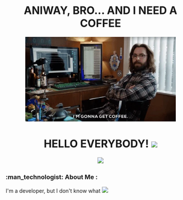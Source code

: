 <h1 color="yellow" font-size="bold" align="center"> ANIWAY, BRO... AND I NEED A COFFEE </h1>
<div id="header" align="center">
  <img src="https://github.com/KostusLi/temp/blob/main/https___dev-to-uploads.s3.amazonaws.com_uploads_articles_i3ce440dsa1yc407ns0j.gif" width="400"/>
</div>
<div id="link" align="center">
  <h1>HELLO EVERYBODY!
  <img src="https://media.tenor.com/i8vhkDUi1wsAAAAi/wave-joe.gif" width="90px">
  </h1>
</div>
<div id="link" align="center">
  <img src="https://komarev.com/ghpvc/?username=KostusLi">
</div>
<h3>:man_technologist: About Me :</h3>
<p>I'm a developer, but I don't know what <img src="https://media.tenor.com/VACzE21_DrMAAAAi/%D1%83%D0%B3%D0%B0%D1%80.gif" width="60px"></p>
<!--
**KostusLi/KostusLi** is a ✨ _special_ ✨ repository because its `README.md` (this file) appears on your GitHub profile.

## 🌐Socials
[![Discord](https://img.shields.io/badge/Discord-%237289DA.svg?logo=discord&logoColor=white)](htttps://discord.gg/fobpofake) 

<div id="link" align="center">
  <a href="https://t.me/KostusLi">
  <img src="https://github.com/KostusLi/temp/blob/main/Telegram.png">
  </a>
</div>

# 💻Tech Stack
![C](https://img.shields.io/badge/c-%2300599C.svg?style=for-the-badge&logo=c&logoColor=white) ![C++](https://img.shields.io/badge/c++-%2300599C.svg?style=for-the-badge&logo=c%2B%2B&logoColor=white) ![CSS3](https://img.shields.io/badge/css3-%231572B6.svg?style=for-the-badge&logo=css3&logoColor=white) ![HTML5](https://img.shields.io/badge/html5-%23E34F26.svg?style=for-the-badge&logo=html5&logoColor=white) ![Java](https://img.shields.io/badge/java-%23ED8B00.svg?style=for-the-badge&logo=java&logoColor=white)
# 📊GitHub Stats :
![](https://github-readme-stats.vercel.app/api?username=KostusLi&theme=prussian&hide_border=false&include_all_commits=false&count_private=false)<br/>
![](https://github-readme-streak-stats.herokuapp.com/?user=KostusLi&theme=prussian&hide_border=false)<br/>
![](https://github-readme-stats.vercel.app/api/top-langs/?username=KostusLi&theme=prussian&hide_border=false&include_all_commits=false&count_private=false&layout=compact)

### 😂Random Dev Meme
<img src="https://random-memer.herokuapp.com/" width="512px"/>

---
[![](https://visitcount.itsvg.in/api?id=KostusLi&icon=1&color=0)](https://visitcount.itsvg.in)
